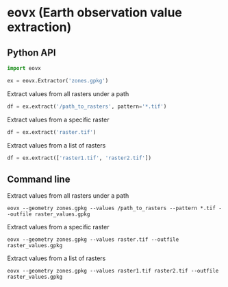 # eovx (Earth observation value extraction)

## Python API

```python
import eovx

ex = eovx.Extractor('zones.gpkg')
```

Extract values from all rasters under a path

```python
df = ex.extract('/path_to_rasters', pattern='*.tif')
```

Extract values from a specific raster

```python
df = ex.extract('raster.tif')
```

Extract values from a list of rasters

```python
df = ex.extract(['raster1.tif', 'raster2.tif'])
```

## Command line

Extract values from all rasters under a path

```commandline
eovx --geometry zones.gpkg --values /path_to_rasters --pattern *.tif --outfile raster_values.gpkg
```

Extract values from a specific raster

```commandline
eovx --geometry zones.gpkg --values raster.tif --outfile raster_values.gpkg
```

Extract values from a list of rasters

```commandline
eovx --geometry zones.gpkg --values raster1.tif raster2.tif --outfile raster_values.gpkg
```
